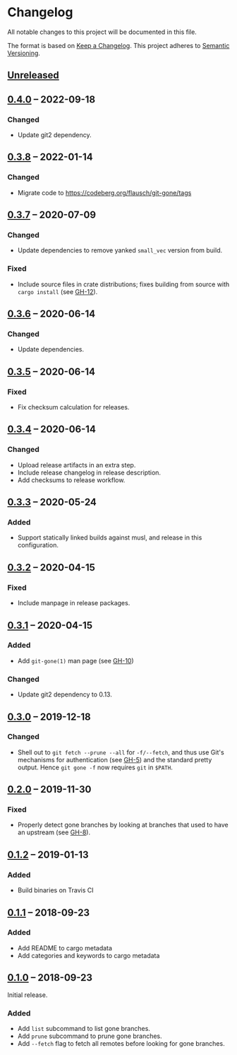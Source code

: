 # Changelog
All notable changes to this project will be documented in this file.

The format is based on [Keep a Changelog](http://keepachangelog.com/en/1.0.0/).
This project adheres to [Semantic Versioning](http://semver.org/spec/v2.0.0.html).

## [Unreleased]

## [0.4.0] – 2022-09-18

### Changed
- Update git2 dependency.

## [0.3.8] – 2022-01-14

### Changed
- Migrate code to <https://codeberg.org/flausch/git-gone/tags>

## [0.3.7] – 2020-07-09
### Changed
- Update dependencies to remove yanked `small_vec` version from build.

### Fixed
- Include source files in crate distributions; fixes building from source with
  `cargo install` (see [GH-12]).

[GH-12]: https://codeberg.org/flausch/git-gone/issues/12

## [0.3.6] – 2020-06-14
### Changed
- Update dependencies.

## [0.3.5] – 2020-06-14
### Fixed
- Fix checksum calculation for releases.

## [0.3.4] – 2020-06-14
### Changed
- Upload release artifacts in an extra step.
- Include release changelog in release description.
- Add checksums to release workflow.

## [0.3.3] – 2020-05-24
### Added
- Support statically linked builds against musl, and release in this
  configuration.

## [0.3.2] – 2020-04-15
### Fixed
- Include manpage in release packages.

## [0.3.1] – 2020-04-15
### Added
* Add `git-gone(1)` man page (see [GH-10])

### Changed
* Update git2 dependency to 0.13.

[GH-10]: https://codeberg.org/flausch/git-gone/pulls/10

## [0.3.0] – 2019-12-18
### Changed
* Shell out to `git fetch --prune --all` for `-f/--fetch`, and thus use Git's
  mechanisms for authentication (see [GH-5]) and the standard pretty output.
  Hence `git gone -f` now requires `git` in `$PATH`.

[GH-5]: https://codeberg.org/flausch/git-gone/issues/5

## [0.2.0] – 2019-11-30
### Fixed
* Properly detect gone branches by looking at branches that used to have an
  upstream (see [GH-8]).

[GH-8]: https://codeberg.org/flausch/git-gone/pulls/8

## [0.1.2] – 2019-01-13
### Added
* Build binaries on Travis CI

## [0.1.1] – 2018-09-23
### Added
* Add README to cargo metadata
* Add categories and keywords to cargo metadata

## [0.1.0] – 2018-09-23

Initial release.

### Added

* Add `list` subcommand to list gone branches.
* Add `prune` subcommand to prune gone branches.
* Add `--fetch` flag to fetch all remotes before looking for gone branches.

[0.1.0]: https://codeberg.org/flausch/git-gone/releases/tag/v0.1.0
[0.1.1]: https://codeberg.org/flausch/git-gone/compare/v0.1.0...v0.1.1
[0.1.2]: https://codeberg.org/flausch/git-gone/compare/v0.1.1...v0.1.2
[0.2.0]: https://codeberg.org/flausch/git-gone/compare/v0.1.2...v0.2.0
[0.3.0]: https://codeberg.org/flausch/git-gone/compare/v0.2.0...v0.3.0
[0.3.1]: https://codeberg.org/flausch/git-gone/compare/v0.3.0...v0.3.1
[0.3.2]: https://codeberg.org/flausch/git-gone/compare/v0.3.1...v0.3.2
[0.3.3]: https://codeberg.org/flausch/git-gone/compare/v0.3.2...v0.3.3
[0.3.4]: https://codeberg.org/flausch/git-gone/compare/v0.3.3...v0.3.4
[0.3.5]: https://codeberg.org/flausch/git-gone/compare/v0.3.4...v0.3.5
[0.3.6]: https://codeberg.org/flausch/git-gone/compare/v0.3.5...v0.3.6
[0.3.7]: https://codeberg.org/flausch/git-gone/compare/v0.3.6...v0.3.7
[Unreleased]: https://codeberg.org/flausch/git-gone/compare/v0.4.0...HEAD
[0.4.0]: https://codeberg.org/flausch/git-gone/compare/v0.3.8...v0.4.0
[0.3.8]: https://codeberg.org/flausch/git-gone/compare/v0.3.7...v0.3.8
